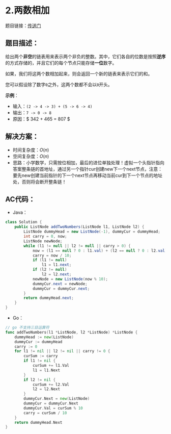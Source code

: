 # 2.两数相加
题目链接：[传送门](https://leetcode-cn.com/problems/add-two-numbers/)

## 题目描述：
给出两个**非空**的链表用来表示两个非负的整数。其中，它们各自的位数是按照**逆序**的方式存储的，并且它们的每个节点只能存储**一位**数字。

如果，我们将这两个数相加起来，则会返回一个新的链表来表示它们的和。

您可以假设除了数字`0`之外，这两个数都不会以`0`开头。

**示例**：

- 输入：`(2 -> 4 -> 3) + (5 -> 6 -> 4)`
- 输出：`7 -> 0 -> 8`
- 原因：$ 342 + 465 = 807 $

## 解决方案：
- 时间复杂度：$O(n)$
- 空间复杂度：$O(n)$
- 思路：小学数学，只需按位相加，最后的进位单独处理！虚拟一个头指针指向答案整条链的首地址，通过另一个指针cur创建new下一个next节点，注意：要先new创建当前指针的下一个next节点再移动当前cur到下一个节点的地址处，否则将会断开整条链！

## AC代码：
- Java：
```java
class Solution {
	public ListNode addTwoNumbers(ListNode l1, ListNode l2) {
		ListNode dummyHead = new ListNode(-1), dummyCur = dummyHead;
		int carry = 0, now;
		ListNode newNode;
		while (l1 != null || l2 != null || carry > 0) {
			now = (l1 == null ? 0 : l1.val) + (l2 == null ? 0 : l2.val) + carry;
			carry = now / 10;
			if (l1 != null)
				l1 = l1.next;
			if (l2 != null)
				l2 = l2.next;
			newNode = new ListNode(now % 10);
			dummyCur.next = newNode;
			dummyCur = dummyCur.next;
		}
		return dummyHead.next;
	}
}
```
- Go：
```go
// go 不支持三目运算符
func addTwoNumbers(l1 *ListNode, l2 *ListNode) *ListNode {
	dummyHead := new(ListNode)
	dummyCur := dummyHead
	carry := 0
	for l1 != nil || l2 != nil || carry != 0 {
		curSum := carry
		if l1 != nil {
			curSum += l1.Val
			l1 = l1.Next
		}
		if l2 != nil {
			curSum += l2.Val
			l2 = l2.Next
		}
		dummyCur.Next = new(ListNode)
		dummyCur = dummyCur.Next
		dummyCur.Val = curSum % 10
		carry = curSum / 10
	}
	return dummyHead.Next
}
```